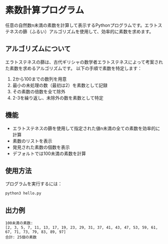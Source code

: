# 素数計算プログラム

任意の自然数n未満の素数を計算して表示するPythonプログラムです。エラトステネスの篩（ふるい）アルゴリズムを使用して、効率的に素数を求めます。

## アルゴリズムについて
エラトステネスの篩は、古代ギリシャの数学者エラトステネスによって考案された素数を求めるアルゴリズムです。
以下の手順で素数を特定します：
1. 2から100までの数列を用意
2. 最小の未処理の数（最初は2）を素数として記録
3. その素数の倍数を全て除外
4. 2-3を繰り返し、未除外の数を素数として特定

## 機能
- エラトステネスの篩を使用して指定された値n未満の全ての素数を効率的に計算
- 素数のリストを表示
- 発見された素数の個数を表示
- デフォルトでは100未満の素数を計算

## 使用方法

プログラムを実行するには：

```bash
python3 hello.py
```

## 出力例

```
100未満の素数:
[2, 3, 5, 7, 11, 13, 17, 19, 23, 29, 31, 37, 41, 43, 47, 53, 59, 61, 67, 71, 73, 79, 83, 89, 97]
合計: 25個の素数
```
